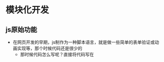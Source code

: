 # 模块化开发

## js原始功能

- 在网页开发的早期，js制作为一种脚本语言，就是做一些简单的表单验证或动画实现等，那个时候代码还是很少的
  - 那时候代码怎么写呢？直接将代码写在<script>标签即可
- 随着ajax异步请求的出现，慢慢形成了前后端的分离
  - 客户端要完成的事情越来越多，代码量也是与日俱增
  - 为了应对代码量的剧增，我们通常会将代码组织在多个js文件中，进行维护
  - 但是这种维护方式，依然不能避免一些灾难性的问题
- 比如全局变量的同名的问题
- 另外，这种代码的编写方式对js文件的依赖顺序几乎是强制性的
  - 但是当js文件过多，比如有几十个的时候，弄清楚他们的顺序是一件比较困难的事
  - 而且即使你弄清楚顺序了，也不能避免上面的问题发生
  - ![1587647611369](C:\Users\F L-P C\AppData\Roaming\Typora\typora-user-images\1587647611369.png)

## 匿名函数的解决方案

- 我们可以使用匿名函数闭包来解决重名的问题
  - 在aaa.js文件中：
  - ![1587647781291](C:\Users\F L-P C\AppData\Roaming\Typora\typora-user-images\1587647781291.png)
- 但是如果我们希望在别的js文件中，用到flag，应该怎么处理呢？
  - 显然，另外一个文件中不容易使用，因为flag是一个局部变量

### 使用模板作为出口

- 我们可以使用将需要暴露到外面的变量，使用一个模块作为出口，什么意思呢？
  - 非常简单，在匿名函数内部，定义一个对象
  - 给对象添加各种需要暴露到外面的属性和方法(不需要暴露的直接定义即可)
  - 最后将这个对象返回，并且在外面使用一个ModuleA接收
- 怎么在满man.js中使用？
  - 我们只需要使用属于自己模块的属性和方法即可
- 这就是模块最基础的封装，事实上模块的封装还有很多高级的话题：
  - 前端模块化开发已经有了很多的规范，以及对应的实现方案
- 常见的模块化规范：
  - CommonJS、AMD、CMD、还有ES6的Modules
- ![1587649845722](C:\Users\F L-P C\AppData\Roaming\Typora\typora-user-images\1587649845722.png)
- ![1587649863693](C:\Users\F L-P C\AppData\Roaming\Typora\typora-user-images\1587649863693.png)

### CommonJS(了解)

- 模块化有两个核心:导入和导出
- **node.js 就是采用的CommonJS规范**
- CommonJS的导出:
  - module.exports={}
  - ![1587655432742](C:\Users\F L-P C\AppData\Roaming\Typora\typora-user-images\1587655432742.png)
- CommonJS的导入
- require()
  - ![1587655451401](C:\Users\F L-P C\AppData\Roaming\Typora\typora-user-images\1587655451401.png)

### ES6模块化

- ES6 modules
  - export 导出
    - ![1587655643476](C:\Users\F L-P C\AppData\Roaming\Typora\typora-user-images\1587655643476.png)
  - import 导入
    - ![1587655670460](C:\Users\F L-P C\AppData\Roaming\Typora\typora-user-images\1587655670460.png)
- 导出函数/类
  - 导出
    - ![1587655739689](C:\Users\F L-P C\AppData\Roaming\Typora\typora-user-images\1587655739689.png)
  - 导入
    - ![1587655766321](C:\Users\F L-P C\AppData\Roaming\Typora\typora-user-images\1587655766321.png)
- export default
  - 在某种情况下，一个模块中包含某个的功能，我们并不希望给这个功能命名，而且让导入者可以自己来命名
    - 这个时候可以使用export default
      - 导出
        - ![1587655906048](C:\Users\F L-P C\AppData\Roaming\Typora\typora-user-images\1587655906048.png)
      - 导入
        - 

![1587655969110](C:\Users\F L-P C\AppData\Roaming\Typora\typora-user-images\1587655969110.png)

### import使用

- 我们使用export指令导出了模块对外提供的接口，就可以通过import命令来加载对应的这个模块了
- 首先，需要在HTML代码中**引入js文件**，并且类型需要设置为**module**
  - ![1587656121646](C:\Users\F L-P C\AppData\Roaming\Typora\typora-user-images\1587656121646.png)
- import指令用于导入模块中的内容，比如a.js的代码
  - ![1587656254260](C:\Users\F L-P C\AppData\Roaming\Typora\typora-user-images\1587656254260.png)
- 如果我们希望某个模块中所有的信息都导入，一个个导入显然有些麻烦：
  - 通过 * 可以导入模块中所有的 export 变量
  - 但是通常情况下我们需要给 *  起一个别名，方面后续使用
    - ![1587656390961](C:\Users\F L-P C\AppData\Roaming\Typora\typora-user-images\1587656390961.png)